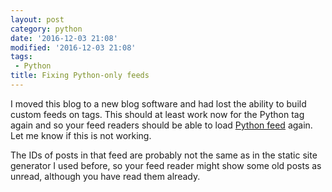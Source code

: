 ```yaml
---
layout: post
category: python
date: '2016-12-03 21:08'
modified: '2016-12-03 21:08'
tags:
 - Python
title: Fixing Python-only feeds
---
```


I moved this blog to a new blog software and had lost the
ability to build custom feeds on tags. This should at least
work now for the Python tag again and so your feed readers
should be able to load [Python feed](http://www.holger-peters.de/feeds/python.atom.xml)
again. Let me know if this is not working.

The IDs of posts in that feed are probably not the same as
in the static site generator I used before, so your feed
reader might show some old posts as unread, although you
have read them already.
